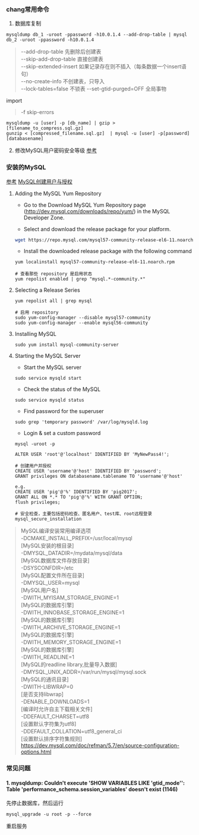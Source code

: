 ### chang常用命令

1.	数据库复制

```shell
mysqldump db_1 -uroot -ppassword -h10.0.1.4 --add-drop-table | mysql db_2 -uroot -ppassword -h10.0.1.4
```
> --add-drop-table 先删除后创建表    
> --skip-add-drop-table 直接创建表    
> --skip-extended-insert 如果记录存在则不插入（每条数据一个insert语句）  
> --no-create-info 不创建表，只导入   
> --lock-tables=false 不锁表
> --set-gtid-purged=OFF 全局事物

import 
> -f skip-errors

``` 
mysqldump -u [user] -p [db_name] | gzip > [filename_to_compress.sql.gz]
gunzip < [compressed_filename.sql.gz]  | mysql -u [user] -p[password] [databasename]
```

2. 修改MySQL用户密码安全等级
[参考](http://www.cnblogs.com/ivictor/p/5142809.html)

### 安装的MySQL

[参考](https://dev.mysql.com/doc/refman/5.7/en/linux-installation-yum-repo.html) [MySQL创建用户与授权](http://www.jianshu.com/p/d7b9c468f20d)

1. Adding the MySQL Yum Repository

    * Go to the Download MySQL Yum Repository page (http://dev.mysql.com/downloads/repo/yum/) in the MySQL Developer Zone.

    * Select and download the release package for your platform.
    ``` bash
    wget https://repo.mysql.com/mysql57-community-release-el6-11.noarch.rpm
    ```

    * Install the downloaded release package with the following command
    ``` bash
    yum localinstall mysql57-community-release-el6-11.noarch.rpm
    ```

    ```
    # 查看那些 repository 是启用状态
    yum repolist enabled | grep "mysql.*-community.*"
    ```

2. Selecting a Release Series

    ```
    yum repolist all | grep mysql
    ```

    ```
    # 启用 repository
    sudo yum-config-manager --disable mysql57-community
    sudo yum-config-manager --enable mysql56-community
    ```

3. Installing MySQL

    ```
    sudo yum install mysql-community-server
    ```

4. Starting the MySQL Server

    * Start the MySQL server
    ```
    sudo service mysqld start
    ```

    * Check the status of the MySQL
    ```
    sudo service mysqld status
    ```

    * Find password for the superuser
    ```
    sudo grep 'temporary password' /var/log/mysqld.log
    ```

    * Login & set a custom password
    ```
    mysql -uroot -p
    ```

    ```
    ALTER USER 'root'@'localhost' IDENTIFIED BY 'MyNewPass4!';
    ```

    ```
    # 创建用户并授权
    CREATE USER 'username'@'host' IDENTIFIED BY 'password';
    GRANT privileges ON databasename.tablename TO 'username'@'host'

    e.g.
    CREATE USER 'pig'@'%' IDENTIFIED BY 'pig2017';
    GRANT ALL ON *.* TO 'pig'@'%' WITH GRANT OPTION;
    flush privileges;   
    ```

    ```
    # 安全检查，主要包括密码检查、匿名用户、test库、root远程登录
    mysql_secure_installation
    ```

> MySQL编译安装常用编译选项    
-DCMAKE_INSTALL_PREFIX=/usr/local/mysql　　　　　　　　　　　　[MySQL安装的根目录]    
-DMYSQL_DATADIR=/mydata/mysql/data　　　　　　　　　　　　　　　[MySQL数据库文件存放目录]    
-DSYSCONFDIR=/etc　　　　　　　　　　　　　　　　　　　　　　　　[MySQL配置文件所在目录]    
-DMYSQL_USER=mysql　　　　　　　　　　　　　　　　　　　　　　　[MySQL用户名]          
-DWITH_MYISAM_STORAGE_ENGINE=1　　　　　　　　　　　　　　　　　[MySQL的数据库引擎]    
-DWITH_INNOBASE_STORAGE_ENGINE=1　　　　　　　　　　　　　　　　[MySQL的数据库引擎]    
-DWITH_ARCHIVE_STORAGE_ENGINE=1　　　　　　　　　　　　　　　　[MySQL的数据库引擎]    
-DWITH_MEMORY_STORAGE_ENGINE=1　　　　　　　　　　　　　　　　　[MySQL的数据库引擎]    
-DWITH_READLINE=1　　　　　　　　　　　　　　　　　　　　　　　　[MySQL的readline library,批量导入数据]    
-DMYSQL_UNIX_ADDR=/var/run/mysql/mysql.sock　　　　　　　　　　[MySQL的通讯目录]    
-DWITH-LIBWRAP=0　　　　　　　　　　　　　　　　　　　　　　　　　[是否支持libwrap]　    
-DENABLE_DOWNLOADS=1　　　　　　　　　　　　　　　　　　　　　　　[编译时允许自主下载相关文件]    
-DDEFAULT_CHARSET=utf8　　　　　　　　　　　　　　　　　　　　　　[设置默认字符集为utf8]    
-DDEFAULT_COLLATION=utf8_general_ci　　　　　　　　　　　　　　　[设置默认排序字符集规则]   
<https://dev.mysql.com/doc/refman/5.7/en/source-configuration-options.html>


### 常见问题
#### 1. mysqldump: Couldn't execute 'SHOW VARIABLES LIKE 'gtid\_mode'': Table 'performance_schema.session_variables' doesn't exist (1146)

先停止数据库，然后运行
```
mysql_upgrade -u root -p --force
```
重启服务